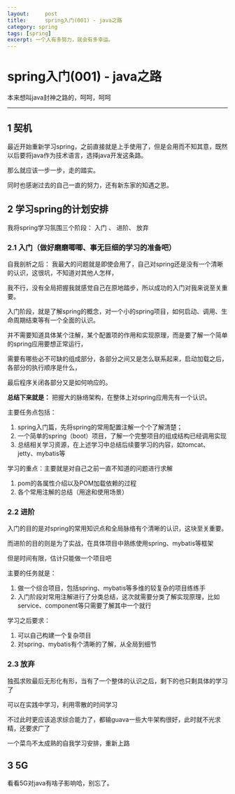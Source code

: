 ```yaml
---
layout:     post
title:      spring入门(001) - java之路
category: spring
tags: [spring]
excerpt: 一个人有多努力，就会有多幸运。
---
```


spring入门(001) - java之路
=======================================

本来想叫java封神之路的，呵呵，呵呵

-----------------------------------------

1 契机
------------------------------------------

最近开始重新学习spring，之前直接就是上手使用了，但是会用而不知其意，既然以后要将java作为技术语言，选择java开发这条路。

那么就应该一步一步，走的踏实。

同时也感谢过去的自己一直的努力，还有新东家的知遇之恩。

2 学习spring的计划安排
------------------------------------------

我将spring学习氛围三个阶段： 入门 、 进阶、 放弃

### 2.1 入门（做好磨磨唧唧、事无巨细的学习的准备吧）

自我剖析之后： 我最大的问题就是即使会用了，自己对spring还是没有一个清晰的认识，这很坑，不知道对其他人怎样，

我不行，没有全局把握我就感觉自己在原地踏步，所以成功的入门对我来说至关重要。

入门阶段，就是了解spring的概念，对一个小的spring项目，如何启动、调用、生命周期结束等有一个全面的认识。

并不需要知道具体某个注解，某个配置项的作用和实现原理，而是要了解一个简单的spring应用要想正常运行，

需要有哪些必不可缺的组成部分，各部分之间又是怎么联系起来，启动加载之后，各部分的执行顺序是什么，

最后程序关闭各部分又是如何响应的。

**总结下来就是：** 把握大的脉络架构，在整体上对spring应用先有一个认识。

主要任务点包括：

1. spring入门篇，先将spring的常用配置注解一个个了解清楚；
2. 一个简单的spring（boot）项目，了解一个完整项目的组成结构已经调用实现
3. 总结相关学习资源，在上述学习中总结后续要学习的内容，如tomcat、jetty、mybatis等

学习的重点：主要就是对自己之前一直不知道的问题进行求解

1. pom的各属性介绍以及POM加载依赖的过程
2. 各个常用注解的总结（用途和使用场景）


### 2.2 进阶

入门的目的是对spring的常用知识点和全局脉络有个清晰的认识，这块至关重要。

而进阶的目的则是为了实战，在具体项目中熟练使用spring、mybatis等框架

但是时间有限，估计只能做一个项目吧

主要的任务就是：

1. 做一个综合项目，包括spring、mybatis等多维的较复杂的项目练练手
2. 入门阶段对常用注解进行了分类总结，这次就需要分类了解实现原理，比如service、component等只需要了解其中一个就行

学习之后要求：

1. 可以自己构建一个复杂项目
2. 对spring、mybatis有个清晰的了解，从全局到细节

### 2.3 放弃

独孤求败最后无形化有形，当有了一个整体的认识之后，剩下的也只剩具体的学习了

可以在实践中学习，利用零散的时间学习

不过此时更应该追求综合能力了，都输guava一些大牛架构很好，此时就不光求精，还要求广了

一个菜鸟不太成熟的自我学习安排，重新上路

3 5G
----------------------------------------------

看看5G对java有啥子影响哈，别忘了。


